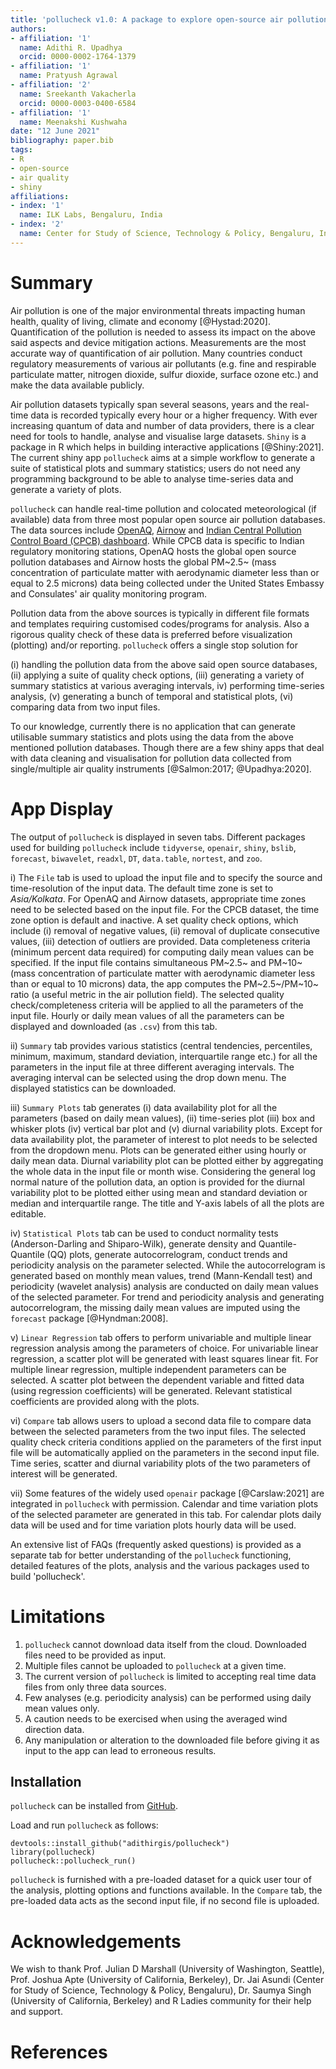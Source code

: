 ```yaml
---
title: 'pollucheck v1.0: A package to explore open-source air pollution data'
authors:
- affiliation: '1'
  name: Adithi R. Upadhya
  orcid: 0000-0002-1764-1379
- affiliation: '1'
  name: Pratyush Agrawal
- affiliation: '2'
  name: Sreekanth Vakacherla
  orcid: 0000-0003-0400-6584
- affiliation: '1'
  name: Meenakshi Kushwaha
date: "12 June 2021"
bibliography: paper.bib
tags:
- R
- open-source
- air quality
- shiny
affiliations:
- index: '1'
  name: ILK Labs, Bengaluru, India
- index: '2'
  name: Center for Study of Science, Technology & Policy, Bengaluru, India
---
```


# Summary

Air pollution is one of the major environmental threats impacting human health, quality of living, climate and economy [@Hystad:2020]. Quantification of the pollution is needed to assess its impact on the above said aspects and device mitigation actions. Measurements are the most accurate way of quantification of air pollution. Many countries conduct regulatory measurements of various air pollutants (e.g. fine and respirable particulate matter, nitrogen dioxide, sulfur dioxide, surface ozone etc.) and make the data available publicly.

Air pollution datasets typically span several seasons, years and the real-time data is recorded typically every hour or a higher frequency. With ever increasing quantum of data and number of data providers, there is a clear need for tools to handle, analyse and visualise large datasets. `Shiny` is a package in R which helps in building interactive applications [@Shiny:2021]. The current shiny app `pollucheck` aims at a simple workflow to generate a suite of statistical plots and summary statistics; users do not need any programming background to be able to analyse time-series data and generate a variety of plots.

`pollucheck` can handle real-time pollution and colocated meteorological (if available) data from three most popular open source air pollution databases. The data sources include [OpenAQ](openaq.org), [Airnow](airnow.gov) and [Indian Central Pollution Control Board (CPCB) dashboard](app.cpcbccr.com). While CPCB data is specific to Indian regulatory monitoring stations, OpenAQ hosts the global open source pollution databases and Airnow hosts the global PM~2.5~ (mass concentration of particulate matter with aerodynamic diameter less than or equal to 2.5 microns) data being collected under the United States Embassy and Consulates' air quality monitoring program.

Pollution data from the above sources is typically in different file formats and templates requiring customised codes/programs for analysis. Also a rigorous quality check of these data is preferred before visualization (plotting) and/or reporting. `pollucheck` offers a single stop solution for

(i) handling the pollution data from the above said open source databases,
(ii) applying a suite of quality check options,
(iii) generating a variety of summary statistics at various averaging intervals,
iv) performing time-series analysis,
(v) generating a bunch of temporal and statistical plots,
(vi) comparing data from two input files.

To our knowledge, currently there is no application that can generate utilisable summary statistics and plots using the data from the above mentioned pollution databases. Though there are a few shiny apps that deal with data cleaning and visualisation for pollution data collected from single/multiple air quality instruments [@Salmon:2017; @Upadhya:2020]. 


# App Display

The output of `pollucheck` is displayed in seven tabs. Different packages used for building `pollucheck` include `tidyverse`, `openair`, `shiny`, `bslib`, `forecast`, `biwavelet`, `readxl`, `DT`, `data.table`, `nortest`, and `zoo`.

i)  The `File` tab is used to upload the input file and to specify the source and time-resolution of the input data. The default time zone is set to *Asia/Kolkata*. For OpenAQ and Airnow datasets, appropriate time zones need to be selected based on the input file. For the CPCB dataset, the time zone option is default and inactive. A set quality check options, which include (i) removal of negative values, (ii) removal of duplicate consecutive values, (iii) detection of outliers are provided. Data completeness criteria (minimum percent data required) for computing daily mean values can be specified. If the input file contains simultaneous PM~2.5~ and PM~10~ (mass concentration of particulate matter with aerodynamic diameter less than or equal to 10 microns) data, the app computes the PM~2.5~/PM~10~ ratio (a useful metric in the air pollution field). The selected quality check/completeness criteria will be applied to all the parameters of the input file. Hourly or daily mean values of all the parameters can be displayed and downloaded (as `.csv`) from this tab.

ii) `Summary` tab provides various statistics (central tendencies, percentiles, minimum, maximum, standard deviation, interquartile range etc.) for all the parameters in the input file at three different averaging intervals. The averaging interval can be selected using the drop down menu. The displayed statistics can be downloaded.

iii) `Summary Plots` tab generates (i) data availability plot for all the parameters (based on daily mean values), (ii) time-series plot (iii) box and whisker plots (iv) vertical bar plot and (v) diurnal variability plots. Except for data availability plot, the parameter of interest to plot needs to be selected from the dropdown menu. Plots can be generated either using hourly or daily mean data. Diurnal variability plot can be plotted either by aggregating the whole data in the input file or month wise. Considering the general log normal nature of the pollution data, an option is provided for the diurnal variability plot to be plotted either using mean and standard deviation or median and interquartile range. The title and Y-axis labels of all the plots are editable. 


iv) `Statistical Plots` tab can be used to conduct normality tests (Anderson-Darling and Shiparo-Wilk), generate density and Quantile-Quantile (QQ) plots, generate autocorrelogram, conduct trends and periodicity analysis on the parameter selected. While the autocorrelogram is generated based on monthly mean values, trend (Mann-Kendall test) and periodicity (wavelet analysis) analysis are conducted on daily mean values of the selected parameter. For trend and periodicity analysis and generating autocorrelogram, the missing daily mean values are imputed using the `forecast` package [@Hyndman:2008].

v)  `Linear Regression` tab offers to perform univariable and multiple linear regression analysis among the parameters of choice. For univariable linear regression, a scatter plot will be generated with least squares linear fit. For multiple linear regression, multiple independent parameters can be selected. A scatter plot between the dependent variable and fitted data (using regression coefficients) will be generated. Relevant statistical coefficients are provided along with the plots. 

vi) `Compare` tab allows users to upload a second data file to compare data between the selected parameters from the two input files. The selected quality check criteria conditions applied on the parameters of the first input file will be automatically applied on the parameters in the second input file. Time series, scatter and diurnal variability plots of the two parameters of interest will be generated.

vii) Some features of the widely used `openair` package [@Carslaw:2021] are integrated in `pollucheck` with permission. Calendar and time variation plots of the selected parameter are generated in this tab. For calendar plots daily data will be used and for time variation plots hourly data will be used.

An extensive list of FAQs (frequently asked questions) is provided as a separate tab for better understanding of the `pollucheck` functioning, detailed features of the plots, analysis and the various packages used to build 'pollucheck'.

# Limitations

1)  `pollucheck` cannot download data itself from the cloud. Downloaded files need to be provided as input.
2)  Multiple files cannot be uploaded to `pollucheck` at a given time.
3)  The current version of `pollucheck` is limited to accepting real time data files from only three data sources.
4)  Few analyses (e.g. periodicity analysis) can be performed using daily mean values only.
5)  A caution needs to be exercised when using the averaged wind direction data.
6)  Any manipulation or alteration to the downloaded file before giving it as input to the app can lead to erroneous results.

## Installation

`pollucheck` can be installed from [GitHub](https://github.com/).

Load and run `pollucheck` as follows:

``` {.r}
devtools::install_github("adithirgis/pollucheck")
library(pollucheck)
pollucheck::pollucheck_run()
```

`pollucheck` is furnished with a pre-loaded dataset for a quick user tour of the analysis, plotting options and functions available. In the `Compare` tab, the pre-loaded data acts as the second input file, if no second file is uploaded.

# Acknowledgements

We wish to thank Prof. Julian D Marshall (University of Washington, Seattle), Prof. Joshua Apte (University of California, Berkeley), Dr. Jai Asundi (Center for Study of Science, Technology & Policy, Bengaluru), Dr. Saumya Singh (University of California, Berkeley) and R Ladies community for their help and support.


# References